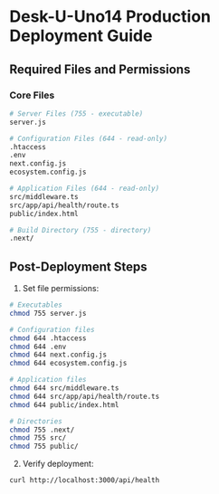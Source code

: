 # Desk-U-Uno14 Production Deployment Guide

## Required Files and Permissions

### Core Files
```bash
# Server Files (755 - executable)
server.js

# Configuration Files (644 - read-only)
.htaccess
.env
next.config.js
ecosystem.config.js

# Application Files (644 - read-only)
src/middleware.ts
src/app/api/health/route.ts
public/index.html

# Build Directory (755 - directory)
.next/
```

## Post-Deployment Steps

1. Set file permissions:
```bash
# Executables
chmod 755 server.js

# Configuration files
chmod 644 .htaccess
chmod 644 .env
chmod 644 next.config.js
chmod 644 ecosystem.config.js

# Application files
chmod 644 src/middleware.ts
chmod 644 src/app/api/health/route.ts
chmod 644 public/index.html

# Directories
chmod 755 .next/
chmod 755 src/
chmod 755 public/
```

2. Verify deployment:
```bash
curl http://localhost:3000/api/health
```
